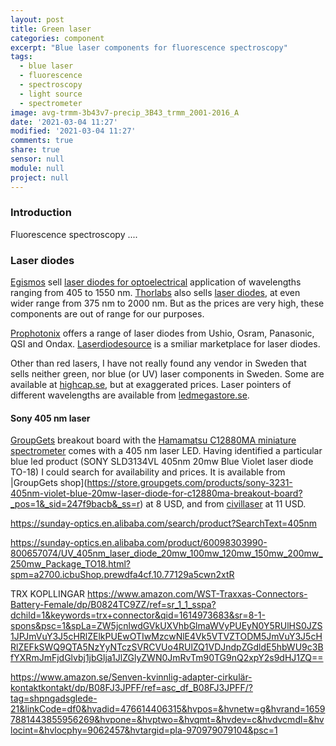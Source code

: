 ```yaml
---
layout: post
title: Green laser
categories: component
excerpt: "Blue laser components for fluorescence spectroscopy"
tags:
  - blue laser
  - fluorescence
  - spectroscopy
  - light source
  - spectrometer
image: avg-trmm-3b43v7-precip_3B43_trmm_2001-2016_A
date: '2021-03-04 11:27'
modified: '2021-03-04 11:27'
comments: true
share: true
sensor: null
module: null
project: null
---
```


### Introduction

Fluorescence spectroscopy ....

### Laser diodes

[Egismos](https://www.egismos.com) sell [laser diodes for optoelectrical](https://www.egismos.com/laser-diode.html) application of wavelengths ranging from 405 to 1550 nm. [Thorlabs](https://www.thorlabs.com) also sells [laser diodes](https://www.thorlabs.com/navigation.cfm?guide_id=2164&gclid=EAIaIQobChMIs5zWuLH_6wIVDKWyCh3rAwX7EAAYASAAEgLvpfD_BwE), at even wider range from 375 nm to 2000 nm. But as the prices are very high, these components are out of range for our purposes.

[Prophotonix](https://www.prophotonix.com/led-and-laser-products/laser-diodes/?gclid=EAIaIQobChMIiI2fqaz_6wIVQemyCh0IogMZEAAYAiAAEgKNh_D_BwE) offers a range of laser diodes from Ushio, Osram, Panasonic, QSI and Ondax. [Laserdiodesource](https://www.laserdiodesource.com/) is a smiliar marketplace for laser diodes.

Other than red lasers, I have not really found any vendor in Sweden that sells neither green, nor blue (or UV) laser components in Sweden. Some are available at [highcap.se](https://highcap.se/product_search.php?search_query=lasermodul), but at exaggerated prices. Laser pointers of different wavelengths are available from [ledmegastore.se](https://ledmegastore.se).

#### Sony 405 nm laser

[GroupGets](https://groupgets.com) breakout board with the [Hamamatsu C12880MA miniature spectrometer](https://groupgets.com/manufacturers/getlab/products/c12880ma-breakout-board) comes with a 405 nm laser LED. Having identified a particular blue led product (SONY SLD3134VL 405nm 20mw Blue Violet laser diode TO-18) I could search for availability and prices. It is available from |GroupGets shop](https://store.groupgets.com/products/sony-3231-405nm-violet-blue-20mw-laser-diode-for-c12880ma-breakout-board?_pos=1&_sid=247f9bacb&_ss=r) at 8 USD, and from [civillaser](https://www.civillaser.com/index.php?main_page=product_info&products_id=78) at 11 USD.

https://sunday-optics.en.alibaba.com/search/product?SearchText=405nm

https://sunday-optics.en.alibaba.com/product/60098303990-800657074/UV_405nm_laser_diode_20mw_100mw_120mw_150mw_200mw_250mw_Package_TO18.html?spm=a2700.icbuShop.prewdfa4cf.10.77129a5cwn2xtR


TRX KOPLLINGAR
https://www.amazon.com/WST-Traxxas-Connectors-Battery-Female/dp/B0824TC9ZZ/ref=sr_1_1_sspa?dchild=1&keywords=trx+connector&qid=1614973683&sr=8-1-spons&psc=1&spLa=ZW5jcnlwdGVkUXVhbGlmaWVyPUEyN0Y5RUlHS0JZS1JPJmVuY3J5cHRlZElkPUEwOTIwMzcwNlE4Vk5VTVZTODM5JmVuY3J5cHRlZEFkSWQ9QTA5NzYyNTczSVRCVUo4RUlZQ1VDJndpZGdldE5hbWU9c3BfYXRmJmFjdGlvbj1jbGlja1JlZGlyZWN0JmRvTm90TG9nQ2xpY2s9dHJ1ZQ==

https://www.amazon.se/Senven-kvinnlig-adapter-cirkulär-kontaktkontakt/dp/B08FJ3JPFF/ref=asc_df_B08FJ3JPFF/?tag=shpngadsglede-21&linkCode=df0&hvadid=476614406315&hvpos=&hvnetw=g&hvrand=16597881443855956269&hvpone=&hvptwo=&hvqmt=&hvdev=c&hvdvcmdl=&hvlocint=&hvlocphy=9062457&hvtargid=pla-970979079104&psc=1
